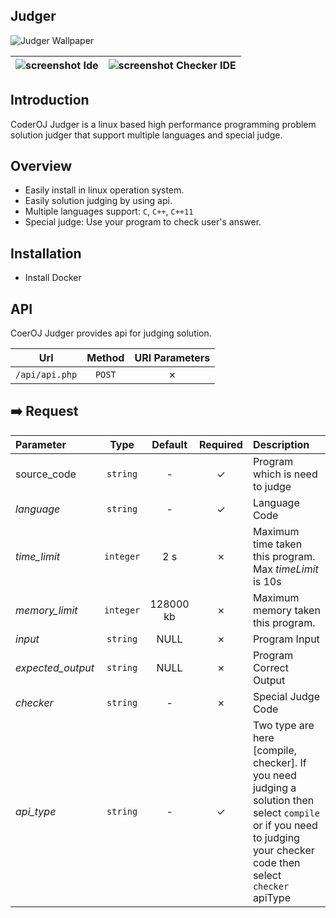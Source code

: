 ## Judger
![Judger Wallpaper](https://github.com/coderoj-dev/Judger/blob/master/.github/home.png?raw=true)

![screenshot](https://github.com/coderoj-dev/Judger/blob/master/.github/ide.png?raw=true) Ide | ![screenshot](https://github.com/coderoj-dev/Judger/blob/master/.github/checker.png?raw=true) Checker IDE |
|-|-|

## Introduction
CoderOJ Judger is a linux based high performance programming problem solution judger that support multiple languages and special judge.
## Overview
* Easily install in linux operation system.
* Easily solution judging by using api.
* Multiple languages support: `C`, `C++`, `C++11`
* Special judge: Use your program to check user's answer.
## Installation
- Install Docker

## API

CoerOJ Judger provides api for judging solution.

| Url | Method | URI Parameters |
| :---: | :---: |  :---:  |
|```/api/api.php``` | ```POST``` |  &cross;  |

**:arrow_right: Request**
---
| Parameter | Type | Default | Required |Description |
| :---- | :---: | :--: |  :---: | :--- |
| source_code | `string` |-|&check; |Program which is need to judge|
| *language* | `string` |-|&check;| Language Code|
| *time_limit* | `integer` |2 s|&cross;| Maximum time taken this program. Max *timeLimit* is 10s |
| *memory_limit* | `integer` |128000 kb|&cross;| Maximum memory taken this program. |
| *input* | `string` | NULL|&cross;| Program Input|
| *expected_output* | `string` |NULL|&cross;| Program Correct Output|
| *checker* | `string` |-|&cross;| Special Judge Code|
| *api_type* | `string` |-|&check;|Two type are here [compile, checker]. If you need judging a solution then select ```compile``` or if you need to judging your checker code then select ``` checker``` apiType|

